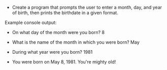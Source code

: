 
* Create a program that prompts the user to enter a month, day, and year of birth, then prints the birthdate in a given format. 
 
Example console output: 

  * On what day of the month were you born? 8
  * What is the name of the month in which you were born? May
  * During what year were you born? 1981
  
  * You were born on May 8, 1981. You're mighty old!
  